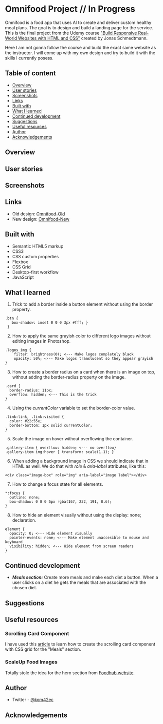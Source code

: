 # Omnifood Project // In Progress

Omnifood is a food app that uses AI to create and deliver custom healthy meal plans. The goal is to design and build a landing page for the service. This is the final project from the Udemy course ["Build Responsive Real-World Websites with HTML and CSS"](https://www.udemy.com/course/design-and-develop-a-killer-website-with-html5-and-css3/) created by Jonas Schmedtmann.

Here I am not gonna follow the course and build the exact same website as the instructor. I will come up with my own design and try to build it with the skills I currently posess.

## Table of content

- [Overview](#overview)
- [User stories](#user-stories)
- [Screenshots](#screenshots)
- [Links](#links)
- [Built with](#built-with)
- [What I learned](#what-i-learned)
- [Continued development](#continued-development)
- [Suggestions](#suggestions)
- [Useful resources](#useful-resources)
- [Author](#author)
- [Acknowledgements](#acknowledgements)

## Overview

## User stories

## Screenshots

## Links

- Old design: [Omnifood-Old](https://omnifood-kom42ec.netlify.app/)
- New design: [Omnifood-New](https://kom42ec.github.io/omnifood-project/)

## Built with

- Semantic HTML5 markup
- CSS3
- CSS custom properties
- Flexbox
- CSS Grid
- Desktop-first workflow
- JavaScript

## What I learned

1. Trick to add a border inside a button element without using the border property.

```
.btn {
   box-shadow: inset 0 0 0 3px #fff; }
 }
```

2. How to apply the same grayish color to different logo images without editing images in Photoshop.

```
.logos img {
    filter: brightness(0); <--- Make logos completely black
    opacity: 50%; <--- Make logos translucent so they appear grayish
}
```

3. How to create a border radius on a card when there is an image on top, without adding the border-radius property on the image.

```
.card {
  border-radius: 11px;
  overflow: hidden; <--- This is the trick
}
```

4. Using the _currentColor_ variable to set the border-color value.

```
.link:link, .link:visited {
  color: #22c55e;
  border-bottom: 1px solid currentColor;
}
```

5. Scale the image on hover without overflowing the container.

```
.gallery-item { overflow: hidden; <--- no overflow}
.gallery-item img:hover { transform: scale(1.1); }
```

6. When adding a background image in CSS we should indicate that in HTML as well. We do that with _role_ & _aria-label_ attributes, like this:

```
<div class="image-box" role="img" aria-label="image label"></div>
```

7. How to change a focus state for all elements.

```
*:focus {
  outline: none;
  box-shadow: 0 0 0 5px rgba(167, 232, 191, 0.6);
}
```

8. How to hide an element visually without using the display: none; declaration.

```
element {
  opacity: 0; <--- Hide element visually
  pointer-events: none; <--- Make element unaccesible to mouse and keyboard
  visibility: hidden; <--- Hide element from screen readers
}
```

## Continued development

- **_Meals section:_** Create more meals and make each diet a button. When a user clicks on a diet he gets the meals that are associated with the chosen diet.

## Suggestions

## Useful resources

### Scrolling Card Component

I have used this [article](https://webdesign.tutsplus.com/tutorials/horizontal-scrolling-card-ui-flexbox-and-css-grid--cms-41922) to learn how to create the scrolling card component with CSS grid for the "Meals" section.

### ScaleUp Food Images

Totally stole the idea for the hero section from [Foodhub website](https://codewithsadee.github.io/foodhub-restaurant-website/).

## Author

- Twitter - [@kom42ec](https://twitter.com/kom42ec)

## Acknowledgements
